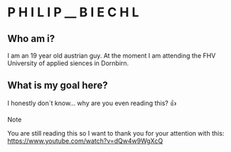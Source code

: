 # P H I L I P  __ B I E C H L
## Who am i?
I am an 19 year old austrian guy. At the moment I am attending the FHV University of applied siences in Dornbirn.

## What is my goal here?
I honestly don´t know... why are you even reading this? :+1:

> [!NOTE]
> You are still reading this so I want to thank you for your attention with this: https://www.youtube.com/watch?v=dQw4w9WgXcQ
